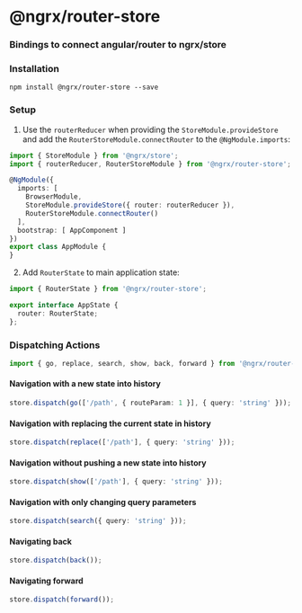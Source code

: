 # @ngrx/router-store
### Bindings to connect angular/router to ngrx/store


### Installation

  ```
  npm install @ngrx/router-store --save
  ```

### Setup

1. Use the `routerReducer` when providing the `StoreModule.provideStore` and add the `RouterStoreModule.connectRouter` to the `@NgModule.imports`:

  ```ts
  import { StoreModule } from '@ngrx/store';
  import { routerReducer, RouterStoreModule } from '@ngrx/router-store';

  @NgModule({
    imports: [
      BrowserModule,
      StoreModule.provideStore({ router: routerReducer }),
      RouterStoreModule.connectRouter()
    ],
    bootstrap: [ AppComponent ]
  })
  export class AppModule {
  }
  ```

2. Add `RouterState` to main application state:

  ```ts
  import { RouterState } from '@ngrx/router-store';

  export interface AppState {
    router: RouterState;
  };
  ```

### Dispatching Actions

  ```ts
  import { go, replace, search, show, back, forward } from '@ngrx/router-store';
  ```

#### Navigation with a new state into history

  ```ts
  store.dispatch(go(['/path', { routeParam: 1 }], { query: 'string' }));
  ```

#### Navigation with replacing the current state in history

  ```ts
  store.dispatch(replace(['/path'], { query: 'string' }));
  ```
#### Navigation without pushing a new state into history

  ```ts
  store.dispatch(show(['/path'], { query: 'string' }));
  ```

#### Navigation with only changing query parameters

  ```ts
  store.dispatch(search({ query: 'string' }));
  ```

#### Navigating back

  ```ts
  store.dispatch(back());
  ```

#### Navigating forward

  ```ts
  store.dispatch(forward());
  ```

